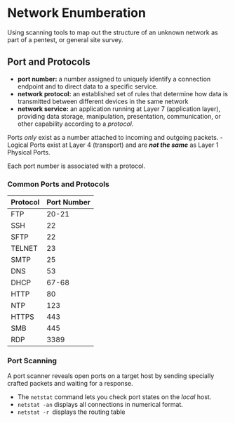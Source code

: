 # Network Enumberation
Using scanning tools to map out the structure of an unknown network as part of a pentest, or general site survey.


## Port and Protocols 

- **port number:** a number assigned to uniquely identify a connection endpoint and to direct data to a specific service.
- **network protocol:** an established set of rules that determine how data is transmitted between different devices in the same network
- **network service:** an application running at Layer 7 (application layer), providing data storage, manipulation, presentation, communication, or other capability according to a *protocol.*

Ports *only* exist as a number attached to incoming and outgoing packets. 
    - Logical Ports exist at Layer 4 (transport) and are ***not the same*** as Layer 1 Physical Ports.

Each port number is associated with a protocol.


### Common Ports and Protocols
| **Protocol** | **Port Number** |
|-|-|
|FTP|20-21|
|SSH|22|
|SFTP|22|
|TELNET|23|
|SMTP|25|
|DNS|53|
|DHCP|67-68|
|HTTP|80|
|NTP|123|
|HTTPS|443|
|SMB|445|
|RDP|3389|

### Port Scanning
A port scanner reveals open ports on a target host by sending specially crafted packets and waiting for a response.

- The `netstat` command lets you check port states on the *local* host.
- `netstat -an` displays all connections in numerical format.
- `netstat -r `displays the routing table
